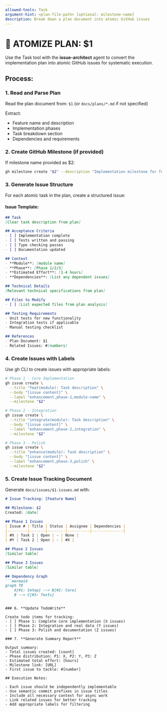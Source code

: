 ```yaml
---
allowed-tools: Task
argument-hint: <plan-file-path> [optional: milestone-name]
description: Break down a plan document into atomic GitHub issues
---
```


# 🔨 ATOMIZE PLAN: $1

Use the Task tool with the **issue-architect** agent to convert the implementation plan into atomic GitHub issues for systematic execution.

## Process:

### 1. **Read and Parse Plan**
Read the plan document from: `$1` (or `docs/plans/*.md` if not specified)

Extract:
- Feature name and description
- Implementation phases
- Task breakdown section
- Dependencies and requirements

### 2. **Create GitHub Milestone** (if provided)
If milestone name provided as $2:
```bash
gh milestone create "$2" --description "Implementation milestone for feature"
```

### 3. **Generate Issue Structure**

For each atomic task in the plan, create a structured issue:

#### Issue Template:
```markdown
## Task
[Clear task description from plan]

## Acceptance Criteria
- [ ] Implementation complete
- [ ] Tests written and passing
- [ ] Type checking passes
- [ ] Documentation updated

## Context
- **Module**: [module name]
- **Phase**: [Phase 1/2/3]
- **Estimated Effort**: [1-4 hours]
- **Dependencies**: [List any dependent issues]

## Technical Details
[Relevant technical specifications from plan]

## Files to Modify
- [ ] [List expected files from plan analysis]

## Testing Requirements
- Unit tests for new functionality
- Integration tests if applicable
- Manual testing checklist

## References
- Plan Document: $1
- Related Issues: #[numbers]
```

### 4. **Create Issues with Labels**

Use gh CLI to create issues with appropriate labels:

```bash
# Phase 1 - Core Implementation
gh issue create \
  --title "feat(module): Task description" \
  --body "[issue content]" \
  --label "enhancement,phase-1,module-name" \
  --milestone "$2"

# Phase 2 - Integration
gh issue create \
  --title "integrate(module): Task description" \
  --body "[issue content]" \
  --label "enhancement,phase-2,integration" \
  --milestone "$2"

# Phase 3 - Polish
gh issue create \
  --title "enhance(module): Task description" \
  --body "[issue content]" \
  --label "enhancement,phase-3,polish" \
  --milestone "$2"
```

### 5. **Create Issue Tracking Document**

Generate `docs/issues/$1-issues.md` with:

```markdown
# Issue Tracking: [Feature Name]

## Milestone: $2
Created: [date]

## Phase 1 Issues
| Issue # | Title | Status | Assignee | Dependencies |
|---------|-------|--------|----------|--------------|
| #X | Task 1 | Open | - | None |
| #Y | Task 2 | Open | - | #X |

## Phase 2 Issues
[Similar table]

## Phase 3 Issues
[Similar table]

## Dependency Graph
```mermaid
graph TD
    A[#1: Setup] --> B[#2: Core]
    B --> C[#3: Tests]
```
```

### 6. **Update TodoWrite**

Create todo items for tracking:
- [ ] Phase 1: Complete core implementation (X issues)
- [ ] Phase 2: Integration and real data (Y issues)
- [ ] Phase 3: Polish and documentation (Z issues)

### 7. **Generate Summary Report**

Output summary:
- Total issues created: [count]
- Phase distribution: P1: X, P2: Y, P3: Z
- Estimated total effort: [hours]
- Milestone link: [URL]
- First issue to tackle: #[number]

## Execution Notes:

- Each issue should be independently implementable
- Use semantic commit prefixes in issue titles
- Include all necessary context for async work
- Link related issues for better tracking
- Add appropriate labels for filtering
